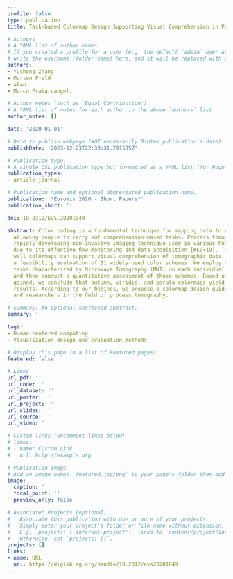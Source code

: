 ```yaml
---
profile: false
type: publication
title: Task-based Colormap Design Supporting Visual Comprehension in Process Tomography

# Authors
# A YAML list of author names
# If you created a profile for a user (e.g. the default `admin` user at `content/authors/admin/`), 
# write the username (folder name) here, and it will be replaced with their full name and linked to their profile.
authors:
- Yuchong Zhang
- Morten Fjeld
- alan
- Marco Fratarcangeli

# Author notes (such as 'Equal Contribution')
# A YAML list of notes for each author in the above `authors` list
author_notes: []

date: '2020-01-01'

# Date to publish webpage (NOT necessarily Bibtex publication's date).
publishDate: '2023-12-23T22:33:31.291585Z'

# Publication type.
# A single CSL publication type but formatted as a YAML list (for Hugo requirements).
publication_types:
- article-journal

# Publication name and optional abbreviated publication name.
publication: '*EuroVis 2020 - Short Papers*'
publication_short: ''

doi: 10.2312/EVS.20201049

abstract: Color coding is a fundamental technique for mapping data to visual representations,
  allowing people to carry out comprehension-based tasks. Process tomography is a
  rapidly developing non-invasive imaging technique used in various ﬁelds of science
  due to its effective ﬂow monitoring and data acquisition [KŁS∗19]. To study how
  well colormaps can support visual comprehension of tomographic data, we conduct
  a feasibility evaluation of 11 widely-used color schemes. We employ the same segmentation
  tasks characterized by Microwave Tomography (MWT) on each individual chosen colormap,
  and then conduct a quantitative assessment of those schemes. Based on the insight
  gained, we conclude that autumn, viridis, and parula colormaps yield the best segmentation
  results. According to our ﬁndings, we propose a colormap design guideline for practitioners
  and researchers in the ﬁeld of process tomography.

# Summary. An optional shortened abstract.
summary: ''

tags:
- Human centered computing
- Visualization design and evaluation methods

# Display this page in a list of Featured pages?
featured: false

# Links
url_pdf: ''
url_code: ''
url_dataset: ''
url_poster: ''
url_project: ''
url_slides: ''
url_source: ''
url_video: ''

# Custom links (uncomment lines below)
# links:
# - name: Custom Link
#   url: http://example.org

# Publication image
# Add an image named `featured.jpg/png` to your page's folder then add a caption below.
image:
  caption: ''
  focal_point: ''
  preview_only: false

# Associated Projects (optional).
#   Associate this publication with one or more of your projects.
#   Simply enter your project's folder or file name without extension.
#   E.g. `projects: ['internal-project']` links to `content/project/internal-project/index.md`.
#   Otherwise, set `projects: []`.
projects: []
links:
- name: URL
  url: https://diglib.eg.org/handle/10.2312/evs20201049
---
```


